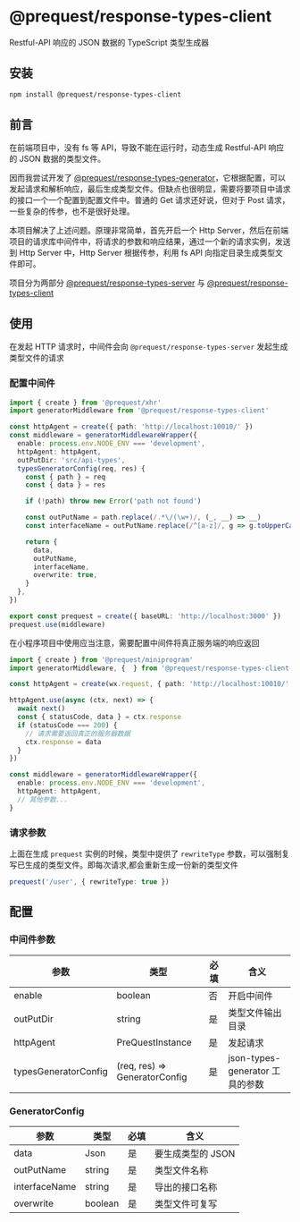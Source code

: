 # @prequest/response-types-client

Restful-API 响应的 JSON 数据的 TypeScript 类型生成器

## 安装

```bash
npm install @prequest/response-types-client
```

## 前言

在前端项目中，没有 fs 等 API，导致不能在运行时，动态生成 Restful-API 响应的 JSON 数据的类型文件。

因而我尝试开发了 [@prequest/response-types-generator](https://github.com/xdoer/PreQuest/tree/main/packages/response-types-generator)，它根据配置，可以发起请求和解析响应，最后生成类型文件。但缺点也很明显，需要将要项目中请求的接口一个一个配置到配置文件中。普通的 Get 请求还好说，但对于 Post 请求，一些复杂的传参，也不是很好处理。

本项目解决了上述问题。原理非常简单，首先开启一个 Http Server，然后在前端项目的请求库中间件中，将请求的参数和响应结果，通过一个新的请求实例，发送到 Http Server 中，Http Server 根据传参，利用 fs API 向指定目录生成类型文件即可。

项目分为两部分 [@prequest/response-types-server](https://github.com/xdoer/PreQuest/blob/main/packages/response-types-server) 与 [@prequest/response-types-client](https://github.com/xdoer/PreQuest/blob/main/packages/response-types-client)

## 使用

在发起 HTTP 请求时，中间件会向 `@prequest/response-types-server` 发起生成类型文件的请求

### 配置中间件

```ts
import { create } from '@prequest/xhr'
import generatorMiddleware from '@prequest/response-types-client'

const httpAgent = create({ path: 'http://localhost:10010/' })
const middleware = generatorMiddlewareWrapper({
  enable: process.env.NODE_ENV === 'development',
  httpAgent: httpAgent,
  outPutDir: 'src/api-types',
  typesGeneratorConfig(req, res) {
    const { path } = req
    const { data } = res

    if (!path) throw new Error('path not found')

    const outPutName = path.replace(/.*\/(\w+)/, (_, __) => __)
    const interfaceName = outPutName.replace(/^[a-z]/, g => g.toUpperCase())

    return {
      data,
      outPutName,
      interfaceName,
      overwrite: true,
    }
  },
})

export const prequest = create({ baseURL: 'http://localhost:3000' })
prequest.use(middleware)
```

在小程序项目中使用应当注意，需要配置中间件将真正服务端的响应返回

```ts
import { create } from '@prequest/miniprogram'
import generatorMiddleware, {  } from '@prequest/response-types-client'

const httpAgent = create(wx.request, { path: 'http://localhost:10010/' })

httpAgent.use(async (ctx, next) => {
  await next()
  const { statusCode, data } = ctx.response
  if (statusCode === 200) {
    // 请求需要返回真正的服务器数据
    ctx.response = data
  }
})

const middleware = generatorMiddlewareWrapper({
  enable: process.env.NODE_ENV === 'development',
  httpAgent: httpAgent,
  // 其他参数...
}
```

### 请求参数

上面在生成 `prequest` 实例的时候，类型中提供了 `rewriteType` 参数，可以强制复写已生成的类型文件。即每次请求,都会重新生成一份新的类型文件

```ts
prequest('/user', { rewriteType: true })
```

## 配置

### 中间件参数

| 参数                 | 类型                          | 必填 | 含义                            |
| -------------------- | ----------------------------- | ---- | ------------------------------- |
| enable               | boolean                       | 否   | 开启中间件                      |
| outPutDir            | string                        | 是   | 类型文件输出目录                |
| httpAgent            | PreQuestInstance              | 是   | 发起请求                        |
| typesGeneratorConfig | (req, res) => GeneratorConfig | 是   | json-types-generator 工具的参数 |

### GeneratorConfig

| 参数          | 类型    | 必填 | 含义              |
| ------------- | ------- | ---- | ----------------- |
| data          | Json    | 是   | 要生成类型的 JSON |
| outPutName    | string  | 是   | 类型文件名称      |
| interfaceName | string  | 是   | 导出的接口名称    |
| overwrite     | boolean | 是   | 类型文件可复写    |
